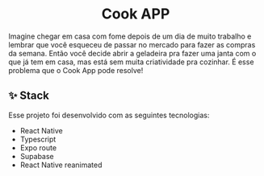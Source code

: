 <h1 align="center"> Cook APP </h1>



Imagine chegar em casa com fome depois de um dia de muito trabalho e lembrar que você esqueceu de passar no mercado para fazer as compras da semana. Então você decide abrir a geladeira pra fazer uma janta com o que já tem em casa, mas está sem muita criatividade pra cozinhar. É esse problema que o Cook App pode resolve!


✨ Stack
------------
Esse projeto foi desenvolvido com as seguintes tecnologias:

- React Native
- Typescript
- Expo route
- Supabase
- React Native reanimated
